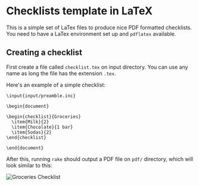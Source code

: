 # Checklists template in LaTeX

This is a simple set of LaTex files to produce nice PDF formatted checklists.
You need to have a LaTex environment set up and `pdflatex` available.

## Creating a checklist

First create a file called `checklist.tex` on input directory. You can use any name as long the
file has the extension `.tex`.

Here's an example of a simple checklist:

```Tex
\input{input/preamble.inc}

\begin{document}

\begin{checklist}{Groceries}
  \item{Milk}{2}
  \item{Chocolate}{1 bar}
  \item{Sodas}{2}
\end{checklist}

\end{document}
```

After this, running `rake` should output a PDF file on `pdf/` directory, which
will look similar to this:

![Groceries Checklist](https://raw.githubusercontent.com/mavcunha/checklists/master/img/groceries_checklist.png)
